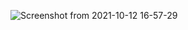 ![Screenshot from 2021-10-12 16-57-29](https://user-images.githubusercontent.com/92243019/136947986-b5cfb587-6535-466d-91c6-f19f5b3114be.png)
